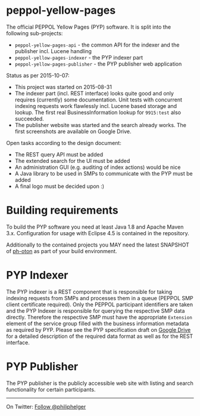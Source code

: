 # peppol-yellow-pages
The official PEPPOL Yellow Pages (PYP) software. It is split into the following sub-projects:
  * `peppol-yellow-pages-api` - the common API for the indexer and the publisher incl. Lucene handling
  * `peppol-yellow-pages-indexer` - the PYP indexer part
  * `peppol-yellow-pages-publisher` - the PYP publisher web application
  
Status as per 2015-10-07: 
  * This project was started on 2015-08-31
  * The indexer part (incl. REST interface) looks quite good and only requires (currently) some documentation. Unit tests with concurrent indexing requests work flawlessly incl. Lucene based storage and lookup. The first real BusinessInformation lookup for `9915:test` also succeeded.
  * The publisher website was started and the search already works. The first screenshots are available on Google Drive.
  
Open tasks according to the design document:
  * The REST query API must be added
  * The extended search for the UI must be added
  * An administration GUI (e.g. auditing of index actions) would be nice
  * A Java library to be used in SMPs to communicate with the PYP must be added
  * A final logo must be decided upon :) 

# Building requirements
To build the PYP software you need at least Java 1.8 and Apache Maven 3.x. Configuration for usage with Eclipse 4.5 is contained in the repository.

Additionally to the contained projects you MAY need the latest SNAPSHOT of [ph-oton](https://github.com/phax/ph-oton) as part of your build environment. 

# PYP Indexer
The PYP indexer is a REST component that is responsible for taking indexing requests from SMPs and processes them in a queue (PEPPOL SMP client certificate required). Only the PEPPOL participant identifiers are taken and the PYP Indexer is responsible for querying the respective SMP data directly. Therefore the respective SMP must have the appropriate `Extension` element of the service group filled with the business information metadata as required by PYP. Please see the PYP specification draft on [Google Drive](https://drive.google.com/drive/folders/0B8Jct_iOJR9WfjJSS2dfdVdZYzBQMFotdmZoTXBZRl9Gd0cwdnB6cDZOQVlYbElrdEVVXzg)  for a detailed description of the required data format as well as for the REST interface.

# PYP Publisher
The PYP publisher is the publicly accessible web site with listing and search functionality for certain participants.

---

On Twitter: <a href="https://twitter.com/philiphelger">Follow @philiphelger</a>
